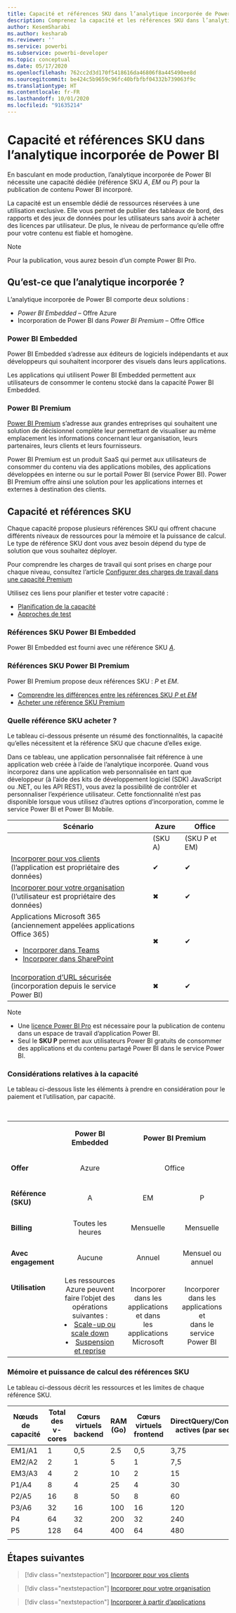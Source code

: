 ```yaml
---
title: Capacité et références SKU dans l’analytique incorporée de Power BI
description: Comprenez la capacité et les références SKU dans l’analytique incorporée de Power BI.
author: KesemSharabi
ms.author: kesharab
ms.reviewer: ''
ms.service: powerbi
ms.subservice: powerbi-developer
ms.topic: conceptual
ms.date: 05/17/2020
ms.openlocfilehash: 762cc2d3d170f5418616da46806f8a445490ee8d
ms.sourcegitcommit: be424c5b9659c96fc40bfbfbf04332b739063f9c
ms.translationtype: HT
ms.contentlocale: fr-FR
ms.lasthandoff: 10/01/2020
ms.locfileid: "91635214"
---
```

# <a name="capacity-and-skus-in-power-bi-embedded-analytics"></a>Capacité et références SKU dans l’analytique incorporée de Power BI

En basculant en mode production, l’analytique incorporée de Power BI nécessite une capacité dédiée (référence SKU *A*, *EM* ou *P*) pour la publication de contenu Power BI incorporé.

La capacité est un ensemble dédié de ressources réservées à une utilisation exclusive. Elle vous permet de publier des tableaux de bord, des rapports et des jeux de données pour les utilisateurs sans avoir à acheter des licences par utilisateur. De plus, le niveau de performance qu’elle offre pour votre contenu est fiable et homogène.

>[!NOTE]
>Pour la publication, vous aurez besoin d’un compte Power BI Pro.

## <a name="what-is-embedded-analytics"></a>Qu’est-ce que l’analytique incorporée ?

L’analytique incorporée de Power BI comporte deux solutions :
* *Power BI Embedded* – Offre Azure
* Incorporation de Power BI dans *Power BI Premium* – Offre Office

### <a name="power-bi-embedded"></a>Power BI Embedded

Power BI Embedded s’adresse aux éditeurs de logiciels indépendants et aux développeurs qui souhaitent incorporer des visuels dans leurs applications.

Les applications qui utilisent Power BI Embedded permettent aux utilisateurs de consommer le contenu stocké dans la capacité Power BI Embedded.

### <a name="power-bi-premium"></a>Power BI Premium

[Power BI Premium](../../admin/service-premium-what-is.md) s’adresse aux grandes entreprises qui souhaitent une solution de décisionnel complète leur permettant de visualiser au même emplacement les informations concernant leur organisation, leurs partenaires, leurs clients et leurs fournisseurs.

Power BI Premium est un produit SaaS qui permet aux utilisateurs de consommer du contenu via des applications mobiles, des applications développées en interne ou sur le portail Power BI (service Power BI). Power BI Premium offre ainsi une solution pour les applications internes et externes à destination des clients.

## <a name="capacity-and-skus"></a>Capacité et références SKU

Chaque capacité propose plusieurs références SKU qui offrent chacune différents niveaux de ressources pour la mémoire et la puissance de calcul. Le type de référence SKU dont vous avez besoin dépend du type de solution que vous souhaitez déployer.

Pour comprendre les charges de travail qui sont prises en charge pour chaque niveau, consultez l’article [Configurer des charges de travail dans une capacité Premium](../../admin/service-admin-premium-workloads.md)

Utilisez ces liens pour planifier et tester votre capacité :
* [Planification de la capacité](embedded-capacity-planning.md)
* [Approches de test](../../admin/service-premium-capacity-optimize.md#testing-approaches)

### <a name="power-bi-embedded-skus"></a>Références SKU Power BI Embedded

Power BI Embedded est fourni avec une référence SKU [*A*](../../admin/service-admin-premium-purchase.md#purchase-a-skus-for-testing-and-other-scenarios).

### <a name="power-bi-premium-skus"></a>Références SKU Power BI Premium

Power BI Premium propose deux références SKU : *P* et *EM*.
* [Comprendre les différences entre les références SKU *P* et *EM*](../../admin/service-premium-what-is.md#subscriptions-and-licensing)
* [Acheter une référence SKU Premium](../../admin/service-admin-premium-purchase.md)

### <a name="which-sku-should-i-use"></a>Quelle référence SKU acheter ?

Le tableau ci-dessous présente un résumé des fonctionnalités, la capacité qu’elles nécessitent et la référence SKU que chacune d’elles exige.

Dans ce tableau, une application personnalisée fait référence à une application web créée à l’aide de l’analytique incorporée. Quand vous incorporez dans une application web personnalisée en tant que développeur (à l’aide des kits de développement logiciel (SDK) JavaScript ou .NET, ou les API REST), vous avez la possibilité de contrôler et personnaliser l’expérience utilisateur. Cette fonctionnalité n’est pas disponible lorsque vous utilisez d’autres options d’incorporation, comme le service Power BI et Power BI Mobile.

| Scénario | Azure   | Office          |
|----------|---------|-----------------|
|          | (SKU A) | (SKU P et EM) |
|[Incorporer pour vos clients](embed-sample-for-customers.md)</br>(l’application est propriétaire des données)     |✔        |✔        |
|[Incorporer pour votre organisation](embed-sample-for-your-organization.md)</br>(l’utilisateur est propriétaire des données)     |✖        |✔         |
|Applications Microsoft 365</br>(anciennement appelées applications Office 365)<ul><li>[Incorporer dans Teams](../../collaborate-share/service-embed-report-microsoft-teams.md)</li><li>[Incorporer dans SharePoint](../../collaborate-share/service-embed-report-spo.md)</li></ul>     |✖        |✔        |
|[Incorporation d’URL sécurisée](../../collaborate-share/service-embed-secure.md)</br>(incorporation depuis le service Power BI)     |✖        |✔        |

>[!NOTE]
>* Une [licence Power BI Pro](../../admin/service-admin-purchasing-power-bi-pro.md) est nécessaire pour la publication de contenu dans un espace de travail d’application Power BI.
>* Seul le **SKU P** permet aux utilisateurs Power BI gratuits de consommer des applications et du contenu partagé Power BI dans le service Power BI.

### <a name="capacity-considerations"></a>Considérations relatives à la capacité

Le tableau ci-dessous liste les éléments à prendre en considération pour le paiement et l’utilisation, par capacité.

</br>
<table>
<tbody>
<tr>
<td></td>
<td style="text-align: center;"><p><strong>Power BI Embedded</strong></p></td>
<td style="text-align: center;" colspan="2"><p><strong>Power BI Premium</strong></p></td>
</tr>
<tr>
<td><p><strong>Offer</strong></p></td>
<td style="text-align: center"><p>Azure</p></td>
<td style="text-align: center" colspan="2"><p>Office</p></td>
</tr>
<tr>
<td><p><strong>Référence (SKU)</strong></p></td>
<td style="text-align: center"><p>A</p></td>
<td style="text-align: center"><p>EM</p></td>
<td style="text-align: center"><p>P</p></td>
</tr>
<tr>
<td><p><strong>Billing</strong></td>
<td style="text-align: center">Toutes les heures</td>
<td style="text-align: center">Mensuelle</td>
<td style="text-align: center">Mensuelle</td>
</tr>
<tr>
<td><p><strong>Avec engagement</strong></td>
<td style="text-align: center">Aucune</td>
<td style="text-align: center">Annuel</td>
<td style="text-align: center">Mensuel ou annuel</td>
</tr>
<tr>
<td valign="top"><p><strong>Utilisation</strong></td>
<td style="text-align: center">Les ressources Azure peuvent faire l’objet des opérations suivantes :<li><a href="azure-pbie-scale-capacity.md">Scale-up ou scale down</a></li><li><a href="azure-pbie-pause-start.md">Suspension et reprise</a>
</td></li>
<td style="text-align: center">Incorporer dans les applications et dans</br> les applications Microsoft</td>
<td style="text-align: center">Incorporer dans les applications et</br> dans le service Power BI</td>
</tr>
</tbody>
</table>

### <a name="sku-memory-and-computing-power"></a>Mémoire et puissance de calcul des références SKU

Le tableau ci-dessous décrit les ressources et les limites de chaque référence SKU.

| Nœuds de capacité | Total des v-cores | Cœurs virtuels backend | RAM (Go) | Cœurs virtuels frontend | DirectQuery/Connexions actives (par seconde) | Parallélisme des actualisations de modèles |
| --- | --- | --- | --- | --- | --- | --- |
| EM1/A1 | 1 | 0,5 | 2.5 | 0,5 | 3,75 | 1 |
| EM2/A2 | 2 | 1 | 5 | 1 | 7,5 | 2 |
| EM3/A3 | 4 | 2 | 10 | 2 | 15 | 3 |
| P1/A4 | 8 | 4 | 25 | 4 | 30 | 6 |
| P2/A5 | 16 | 8 | 50 | 8 | 60 | 12 |
| P3/A6 | 32 | 16 | 100 | 16 | 120 | 24 |
| P4 | 64 | 32 | 200 | 32 | 240 | 48 |
| P5 | 128 | 64 | 400 | 64 | 480 | 96 |
| | | | | | | |

## <a name="next-steps"></a>Étapes suivantes

> [!div class="nextstepaction"]
>[Incorporer pour vos clients](embed-sample-for-customers.md)

> [!div class="nextstepaction"]
>[Incorporer pour votre organisation](embed-sample-for-your-organization.md)

> [!div class="nextstepaction"]
> [Incorporer à partir d’applications](embed-from-apps.md)